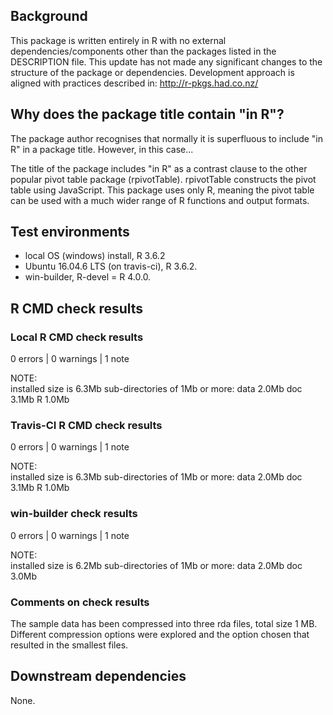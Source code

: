 ## Background

This package is written entirely in R with no external dependencies/components other than the packages listed in the DESCRIPTION file.
This update has not made any significant changes to the structure of the package or dependencies.
Development approach is aligned with practices described in:
http://r-pkgs.had.co.nz/

## Why does the package title contain "in R"?

The package author recognises that normally it is superfluous to include "in R" in a package title.  However, in this case...

The title of the package includes "in R" as a contrast clause to the other popular pivot table package (rpivotTable).  rpivotTable constructs the pivot table using JavaScript.  This package uses only R, meaning the pivot table can be used with a much wider range of R functions and output formats.

## Test environments

* local OS (windows) install, R 3.6.2
* Ubuntu 16.04.6 LTS (on travis-ci), R 3.6.2.
* win-builder, R-devel = R 4.0.0.

## R CMD check results

### Local R CMD check results

0 errors | 0 warnings | 1 note

NOTE:  
  installed size is  6.3Mb
  sub-directories of 1Mb or more:
    data   2.0Mb
    doc    3.1Mb
    R      1.0Mb

### Travis-CI R CMD check results

0 errors | 0 warnings | 1 note

NOTE:  
  installed size is  6.3Mb
  sub-directories of 1Mb or more:
    data   2.0Mb
    doc    3.1Mb
    R      1.0Mb

### win-builder check results

0 errors | 0 warnings | 1 note

NOTE:  
  installed size is  6.2Mb
  sub-directories of 1Mb or more:
    data   2.0Mb
    doc    3.0Mb

### Comments on check results

The sample data has been compressed into three rda files, total size 1 MB. Different compression options were explored and the option chosen that resulted in the smallest files.

## Downstream dependencies

None.
